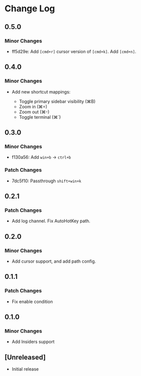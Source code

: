 # Change Log

## 0.5.0

### Minor Changes

- ff5d29e: Add `[cmd+r]` cursor version of `[cmd+k]`.
  Add `[cmd+n]`.

## 0.4.0

### Minor Changes

- Add new shortcut mappings:

  - Toggle primary sidebar visibility (⌘B)
  - Zoom in (⌘=)
  - Zoom out (⌘-)
  - Toggle terminal (⌘`)

## 0.3.0

### Minor Changes

- f130a56: Add `win+b` -> `ctrl+b`

### Patch Changes

- 7dc5f10: Passthrough `shift+win+k`

## 0.2.1

### Patch Changes

- Add log channel.
  Fix AutoHotKey path.

## 0.2.0

### Minor Changes

- Add cursor support, and add path config.

## 0.1.1

### Patch Changes

- Fix enable condition

## 0.1.0

### Minor Changes

- Add Insiders support

## [Unreleased]

- Initial release
